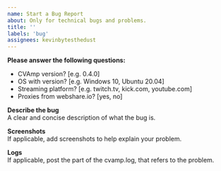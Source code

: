 ```yaml
---
name: Start a Bug Report
about: Only for technical bugs and problems.
title: ''
labels: 'bug'
assignees: kevinbytesthedust
---
```


<!-------------------------------------------------------------------------
Thank you for opening an issue. Please work through these steps first:

1. Follow all troubleshooting step from the wiki
https://github.com/KevinBytesTheDust/cvamp/wiki/Troubleshooting
2. Please ensure that there is not an issue already for the bug.
------------------------------------------------------------------------->

**Please answer the following questions:**
- CVAmp version? [e.g. 0.4.0]
- OS with version? [e.g. Windows 10, Ubuntu 20.04]
- Streaming platform? [e.g. twitch.tv, kick.com, youtube.com]
- Proxies from webshare.io? [yes, no] 

**Describe the bug**  
A clear and concise description of what the bug is.

**Screenshots**  
If applicable, add screenshots to help explain your problem.

**Logs**  
If applicable, post the part of the cvamp.log, that refers to the problem.
